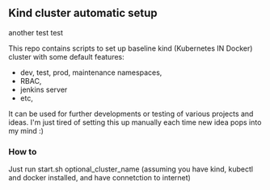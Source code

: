 ## Kind cluster automatic setup

another test test

This repo contains scripts to set up baseline kind (Kubernetes IN Docker) cluster with some default features:
- dev, test, prod, maintenance namespaces,
- RBAC,
- jenkins server
- etc,

It can be used for further developments or testing of various projects and ideas. I'm just tired of setting this up manually each time new idea pops into my mind :)

### How to

Just run start.sh optional_cluster_name (assuming you have kind, kubectl and docker installed, and have connetction to internet)

